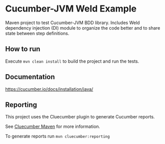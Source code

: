 # Cucumber-JVM Weld Example

Maven project to test Cucumber-JVM BDD library. 
Includes Weld  dependency injection (DI) module to organize the code better and to share state between step definitions.

## How to run
Execute `mvn clean install` to build the project and run the tests.

## Documentation
https://cucumber.io/docs/installation/java/

## Reporting
This project uses the Cluecumber plugin to generate Cucumber reports.

See [Cluecumber Maven](https://github.com/trivago/cluecumber/tree/main/maven) for more information.

To generate reports run `mvn cluecumber:reporting`